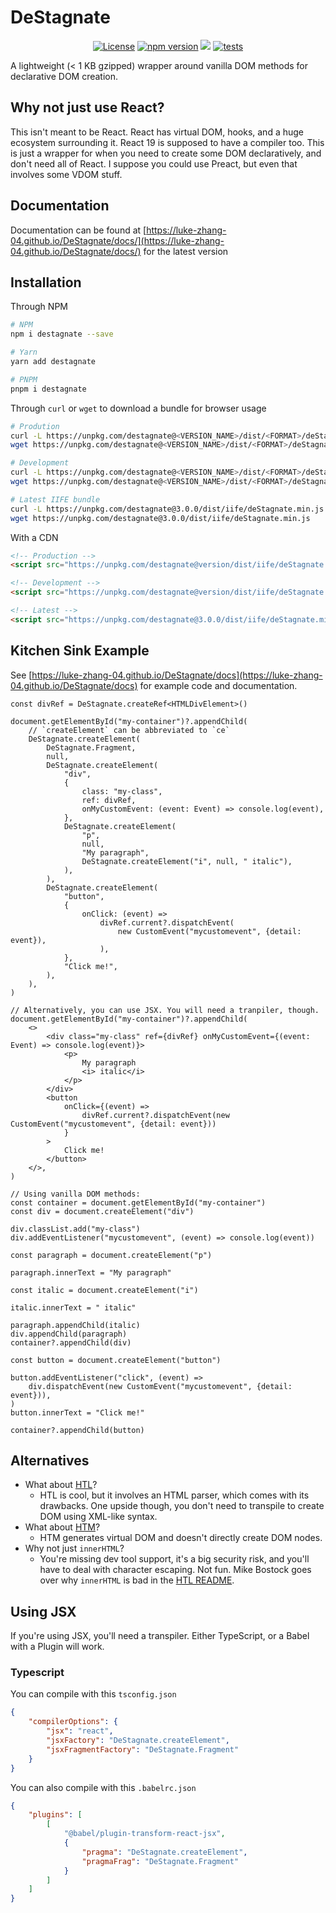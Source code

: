 # DeStagnate

<p align="center">
    <a href="https://github.com/Luke-zhang-04/DeStagnate/blob/master/LICENSE"><img src="https://img.shields.io/github/license/luke-zhang-04/destagnate" alt="License"/></a>
    <a href="https://www.npmjs.com/package/destagnate"><img src="https://img.shields.io/npm/v/destagnate?logo=npm" alt="npm version"/></a>
    <a href="https://www.npmjs.com/package/destagnate"><img src="https://img.shields.io/npm/dt/destagnate"/></a>
    <a href="https://github.com/Luke-zhang-04/DeStagnate/actions?query=workflow%3A%22Node.js+CI%22"><img src="https://img.shields.io/github/actions/workflow/status/Luke-zhang-04/DeStagnate/CI.yml?branch=master&label=Tests&logo=github" alt="tests"/></a>
</p>

A lightweight (< 1 KB gzipped) wrapper around vanilla DOM methods for declarative DOM creation.

## Why not just use React?

This isn't meant to be React. React has virtual DOM, hooks, and a huge ecosystem surrounding it. React 19 is supposed to have a compiler too. This is just a wrapper for when you need to create some DOM declaratively, and don't need all of React. I suppose you could use Preact, but even that involves some VDOM stuff.

## Documentation

Documentation can be found at [https://luke-zhang-04.github.io/DeStagnate/docs/](https://luke-zhang-04.github.io/DeStagnate/docs/) for the latest version

## Installation

Through NPM

```bash
# NPM
npm i destagnate --save

# Yarn
yarn add destagnate

# PNPM
pnpm i destagnate
```

Through `curl` or `wget` to download a bundle for browser usage<br/>

```bash
# Prodution
curl -L https://unpkg.com/destagnate@<VERSION_NAME>/dist/<FORMAT>/deStagnate.min.js > deStagnate.js
wget https://unpkg.com/destagnate@<VERSION_NAME>/dist/<FORMAT>/deStagnate.min.js

# Development
curl -L https://unpkg.com/destagnate@<VERSION_NAME>/dist/<FORMAT>/deStagnate.js > deStagnate.min.js
wget https://unpkg.com/destagnate@<VERSION_NAME>/dist/<FORMAT>/deStagnate.js

# Latest IIFE bundle
curl -L https://unpkg.com/destagnate@3.0.0/dist/iife/deStagnate.min.js > deStagnate.min.js
wget https://unpkg.com/destagnate@3.0.0/dist/iife/deStagnate.min.js
```

With a CDN

```html
<!-- Production -->
<script src="https://unpkg.com/destagnate@version/dist/iife/deStagnate.min.js"></script>

<!-- Development -->
<script src="https://unpkg.com/destagnate@version/dist/iife/deStagnate.js"></script>

<!-- Latest -->
<script src="https://unpkg.com/destagnate@3.0.0/dist/iife/deStagnate.min.js"></script>
```

## Kitchen Sink Example

See [https://luke-zhang-04.github.io/DeStagnate/docs](https://luke-zhang-04.github.io/DeStagnate/docs) for example code and documentation.

```tsx
const divRef = DeStagnate.createRef<HTMLDivElement>()

document.getElementById("my-container")?.appendChild(
    // `createElement` can be abbreviated to `ce`
    DeStagnate.createElement(
        DeStagnate.Fragment,
        null,
        DeStagnate.createElement(
            "div",
            {
                class: "my-class",
                ref: divRef,
                onMyCustomEvent: (event: Event) => console.log(event),
            },
            DeStagnate.createElement(
                "p",
                null,
                "My paragraph",
                DeStagnate.createElement("i", null, " italic"),
            ),
        ),
        DeStagnate.createElement(
            "button",
            {
                onClick: (event) =>
                    divRef.current?.dispatchEvent(
                        new CustomEvent("mycustomevent", {detail: event}),
                    ),
            },
            "Click me!",
        ),
    ),
)

// Alternatively, you can use JSX. You will need a tranpiler, though.
document.getElementById("my-container")?.appendChild(
    <>
        <div class="my-class" ref={divRef} onMyCustomEvent={(event: Event) => console.log(event)}>
            <p>
                My paragraph
                <i> italic</i>
            </p>
        </div>
        <button
            onClick={(event) =>
                divRef.current?.dispatchEvent(new CustomEvent("mycustomevent", {detail: event}))
            }
        >
            Click me!
        </button>
    </>,
)

// Using vanilla DOM methods:
const container = document.getElementById("my-container")
const div = document.createElement("div")

div.classList.add("my-class")
div.addEventListener("mycustomevent", (event) => console.log(event))

const paragraph = document.createElement("p")

paragraph.innerText = "My paragraph"

const italic = document.createElement("i")

italic.innerText = " italic"

paragraph.appendChild(italic)
div.appendChild(paragraph)
container?.appendChild(div)

const button = document.createElement("button")

button.addEventListener("click", (event) =>
    div.dispatchEvent(new CustomEvent("mycustomevent", {detail: event})),
)
button.innerText = "Click me!"

container?.appendChild(button)
```

## Alternatives

-   What about [HTL](https://www.npmjs.com/package/htl)?
    -   HTL is cool, but it involves an HTML parser, which comes with its drawbacks. One upside though, you don't need to transpile to create DOM using XML-like syntax.
-   What about [HTM](https://www.npmjs.com/package/htm)?
    -   HTM generates virtual DOM and doesn't directly create DOM nodes.
-   Why not just `innerHTML`?
    -   You're missing dev tool support, it's a big security risk, and you'll have to deal with character escaping. Not fun. Mike Bostock goes over why `innerHTML` is bad in the [HTL README](https://www.npmjs.com/package/htl).

## Using JSX

If you're using JSX, you'll need a transpiler. Either TypeScript, or a Babel with a Plugin will work.

### Typescript

You can compile with this `tsconfig.json`

```json
{
    "compilerOptions": {
        "jsx": "react",
        "jsxFactory": "DeStagnate.createElement",
        "jsxFragmentFactory": "DeStagnate.Fragment"
    }
}
```

You can also compile with this `.babelrc.json`

```json
{
    "plugins": [
        [
            "@babel/plugin-transform-react-jsx",
            {
                "pragma": "DeStagnate.createElement",
                "pragmaFrag": "DeStagnate.Fragment"
            }
        ]
    ]
}
```
